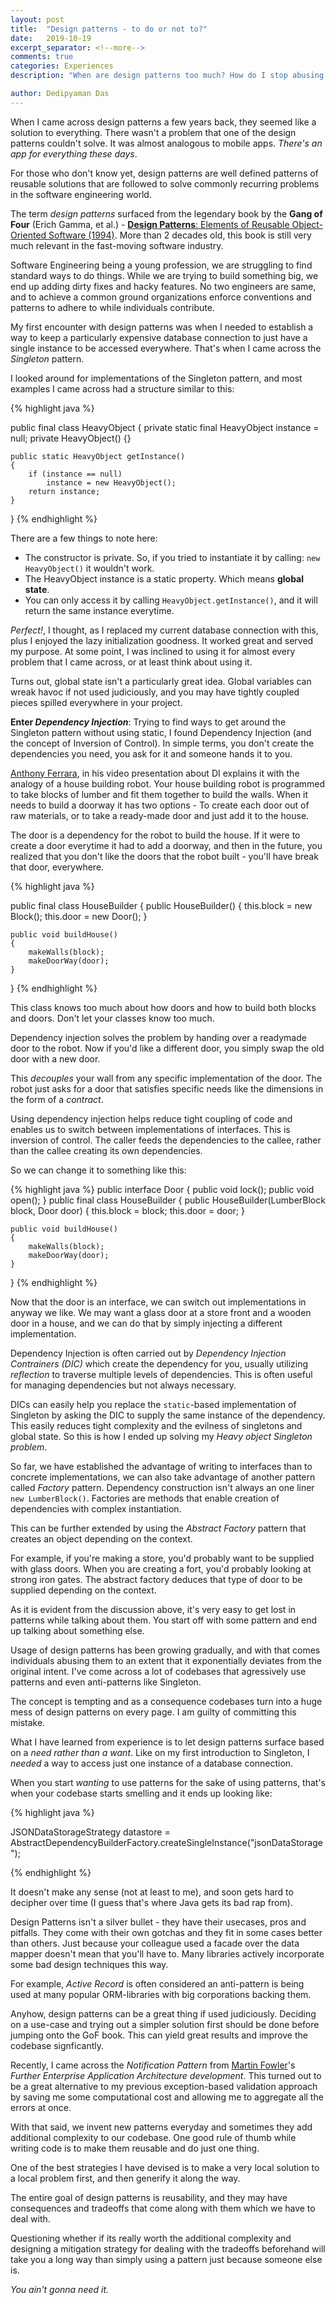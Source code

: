 ```yaml
---
layout: post
title:  "Design patterns - to do or not to?"
date:   2019-10-19
excerpt_separator: <!--more-->
comments: true
categories: Experiences
description: "When are design patterns too much? How do I stop abusing them?"

author: Dedipyaman Das
---
```

When I came across design patterns a few years back, they seemed like a solution to everything. There wasn't a problem that one of the design patterns couldn't solve. It was almost analogous to mobile apps. _There's an app for everything these days_.

For those who don't know yet, design patterns are well defined patterns of reusable solutions that are followed to solve commonly recurring problems in the software engineering world.
<!--more-->

The term _design patterns_ surfaced from the legendary book by the **Gang of Four** (Erich Gamma, et al.) - [**Design Patterns**: Elements of Reusable Object-Oriented Software (1994)](https://en.wikipedia.org/wiki/Design_Patterns). More than 2 decades old, this book is still very much relevant in the fast-moving software industry.

Software Engineering being a young profession, we are struggling to find standard ways to do things. While we are trying to build something big, we end up adding dirty fixes and hacky features. No two engineers are same, and to achieve a common ground organizations enforce conventions and patterns to adhere to while individuals contribute.

My first encounter with design patterns was when I needed to establish a way to keep a particularly expensive database connection to just have a single instance to be accessed everywhere. That's when I came across the _Singleton_ pattern. 

I looked around for implementations of the Singleton pattern, and most examples I came across had a structure similar to this:

{% highlight java %}

public final class HeavyObject 
{
    private static final HeavyObject instance = null;
    private HeavyObject() {}

    public static HeavyObject getInstance() 
    {
    	if (instance == null)
    		instance = new HeavyObject();
        return instance;
    }
}
{% endhighlight %}

There are a few things to note here:

- The constructor is private. So, if you tried to instantiate it by calling: `new HeavyObject()` it wouldn't work. 
- The HeavyObject instance is a static property. Which means **global state**.
- You can only access it by calling `HeavyObject.getInstance()`, and it will return the same instance everytime.

_Perfect!_, I thought, as I replaced my current database connection with this, plus I enjoyed the lazy initialization goodness. It worked great and served my purpose. At some point, I was inclined to using it for almost every problem that I came across, or at least think about using it.

Turns out, global state isn't a particularly great idea. Global variables can wreak havoc if not used judiciously, and you may have tightly coupled pieces spilled everywhere in your project. 

**Enter _Dependency Injection_**: Trying to find ways to get around the Singleton pattern without using static, I found Dependency Injection (and the concept of Inversion of Control). In simple terms, you don't create the dependencies you need, you ask for it and someone hands it to you.

[Anthony Ferrara](https://twitter.com/ircmaxell), in his video presentation about DI explains it with the analogy of a house building robot. Your house building robot is programmed to take blocks of lumber and fit them together to build the walls. When it needs to build a doorway it has two options - To create each door out of raw materials, or to take a ready-made door and just add it to the house.

The door is a dependency for the robot to build the house. If it were to create a door everytime it had to add a doorway, and then in the future, you realized that you don't like the doors that the robot built - you'll have break that door, everywhere.

{% highlight java %}

public final class HouseBuilder 
{
    public HouseBuilder()
    {
    	this.block = new Block();
    	this.door = new Door();
    }

    public void buildHouse()
    {
    	makeWalls(block);
    	makeDoorWay(door);
    }
}
{% endhighlight %}

This class knows too much about how doors and how to build both blocks and doors. Don't let your classes know too much.

Dependency injection solves the problem by handing over a readymade door to the robot. Now if you'd like a different door, you simply swap the old door with a new door. 

This _decouples_ your wall from any specific implementation of the door. The robot just asks for a door that satisfies specific needs like the dimensions in the form of a _contract_.

Using dependency injection helps reduce tight coupling of code and enables us to switch between implementations of interfaces. This is inversion of control. The caller feeds the dependencies to the callee, rather than the callee creating its own dependencies.

So we can change it to something like this:

{% highlight java %}
public interface Door
{
	public void lock();
	public void open();
}
public final class HouseBuilder 
{
    public HouseBuilder(LumberBlock block, Door door)
    {
    	this.block = block;
    	this.door = door;
    }

    public void buildHouse()
    {
    	makeWalls(block);
    	makeDoorWay(door);
    }
}
{% endhighlight %}

Now that the door is an interface, we can switch out implementations in anyway we like. We may want a glass door at a store front and a wooden door in a house, and we can do that by simply injecting a different implementation.

Dependency Injection is often carried out by _Dependency Injection Contrainers (DIC)_ which create the dependency for you, usually utilizing _reflection_ to traverse multiple levels of dependencies. This is often useful for managing dependencies but not always necessary.

DICs can easily help you replace the `static`-based implementation of Singleton by asking the DIC to supply the same instance of the dependency. This easily reduces tight complexity and the evilness of singletons and global state. So this is how I ended up solving my _Heavy object Singleton problem_.

So far, we have established the advantage of writing to interfaces than to concrete implementations, we can also take advantage of another pattern called _Factory_ pattern. Dependency construction isn't always an one liner `new LumberBlock()`. Factories are methods that enable creation of dependencies with complex instantiation. 

This can be further extended by using the _Abstract Factory_ pattern that creates an object depending on the context.

For example, if you're making a store, you'd probably want to be supplied with glass doors. When you are creating a fort, you'd probably looking at strong iron gates. The abstract factory deduces that type of door to be supplied depending on the context. 

As it is evident from the discussion above, it's very easy to get lost in patterns while talking about them. You start off with some pattern and end up talking about something else.

Usage of design patterns has been growing gradually, and with that comes individuals abusing them to an extent that it exponentially deviates from the original intent. I've come across a lot of codebases that agressively use patterns and even anti-patterns like Singleton. 

The concept is tempting and as a consequence codebases turn into a huge mess of design patterns on every page. I am guilty of committing this mistake.

What I have learned from experience is to let design patterns surface based on a _need rather than a want_. Like on my first introduction to Singleton, I _needed_ a way to access just one instance of a database connection. 

When you start _wanting_ to use patterns for the sake of using patterns, that's when your codebase starts smelling and it ends up looking like:

{% highlight java %}

JSONDataStorageStrategy datastore = AbstractDependencyBuilderFactory.createSingleInstance("jsonDataStorage");

{% endhighlight %}

 It doesn't make any sense (not at least to me), and soon gets hard to decipher over time (I guess that's where Java gets its bad rap from).

Design Patterns isn't a silver bullet - they have their usecases, pros and pitfalls. They come with their own gotchas and they fit in some cases better than others. Just because your colleague used a facade over the data mapper doesn't mean that you'll have to. Many libraries actively incorporate some bad design techniques this way.

For example, _Active Record_ is often considered an anti-pattern is being used at many popular ORM-libraries with big corporations backing them. 

Anyhow, design patterns can be a great thing if used judiciously. Deciding on a use-case and trying out a simpler solution first should be done before jumping onto the GoF book. This can yield great results and improve the codebase signficantly.

Recently, I came across the _Notification Pattern_ from [Martin Fowler](https://martinfowler.com)'s _Further Enterprise Application Architecture development_. This turned out to be a great alternative to my previous exception-based validation approach by saving me some computational cost and allowing me to aggregate all the errors at once.

With that said, we invent new patterns everyday and sometimes they add additional complexity to our codebase. One good rule of thumb while writing code is to make them reusable and do just one thing. 

One of the best strategies I have devised is to make a very local solution to a local problem first, and then generify it along the way.

The entire goal of design patterns is reusability, and they may have consequences and tradeoffs that come along with them which we have to deal with. 

Questioning whether if its really worth the additional complexity and designing a mitigation strategy for dealing with the tradeoffs beforehand will take you a long way than simply using a pattern just because someone else is. 

_You ain't gonna need it._
